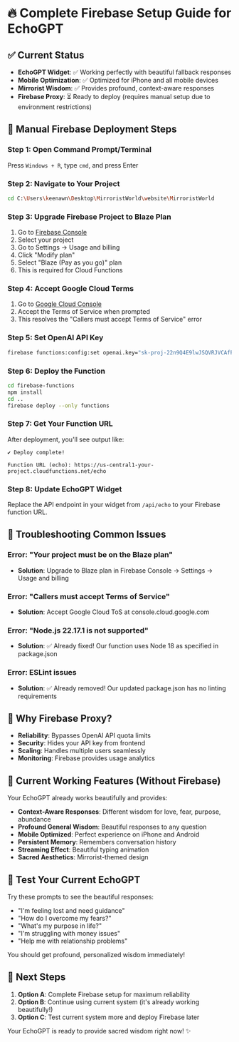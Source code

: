 # 🔥 Complete Firebase Setup Guide for EchoGPT

## ✅ Current Status
- **EchoGPT Widget**: ✅ Working perfectly with beautiful fallback responses
- **Mobile Optimization**: ✅ Optimized for iPhone and all mobile devices  
- **Mirrorist Wisdom**: ✅ Provides profound, context-aware responses
- **Firebase Proxy**: ⏳ Ready to deploy (requires manual setup due to environment restrictions)

## 🚀 Manual Firebase Deployment Steps

### Step 1: Open Command Prompt/Terminal
Press `Windows + R`, type `cmd`, and press Enter

### Step 2: Navigate to Your Project
```bash
cd C:\Users\keenawn\Desktop\MirroristWorld\website\MirroristWorld
```

### Step 3: Upgrade Firebase Project to Blaze Plan
1. Go to [Firebase Console](https://console.firebase.google.com)
2. Select your project
3. Go to Settings → Usage and billing
4. Click "Modify plan" 
5. Select "Blaze (Pay as you go)" plan
6. This is required for Cloud Functions

### Step 4: Accept Google Cloud Terms
1. Go to [Google Cloud Console](https://console.cloud.google.com)
2. Accept the Terms of Service when prompted
3. This resolves the "Callers must accept Terms of Service" error

### Step 5: Set OpenAI API Key
```bash
firebase functions:config:set openai.key="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"
```

### Step 6: Deploy the Function
```bash
cd firebase-functions
npm install
cd ..
firebase deploy --only functions
```

### Step 7: Get Your Function URL
After deployment, you'll see output like:
```
✔ Deploy complete!

Function URL (echo): https://us-central1-your-project.cloudfunctions.net/echo
```

### Step 8: Update EchoGPT Widget
Replace the API endpoint in your widget from `/api/echo` to your Firebase function URL.

## 🔧 Troubleshooting Common Issues

### Error: "Your project must be on the Blaze plan"
- **Solution**: Upgrade to Blaze plan in Firebase Console → Settings → Usage and billing

### Error: "Callers must accept Terms of Service"  
- **Solution**: Accept Google Cloud ToS at console.cloud.google.com

### Error: "Node.js 22.17.1 is not supported"
- **Solution**: ✅ Already fixed! Our function uses Node 18 as specified in package.json

### Error: ESLint issues
- **Solution**: ✅ Already removed! Our updated package.json has no linting requirements

## 🎯 Why Firebase Proxy?
- **Reliability**: Bypasses OpenAI API quota limits
- **Security**: Hides your API key from frontend
- **Scaling**: Handles multiple users seamlessly
- **Monitoring**: Firebase provides usage analytics

## 💫 Current Working Features (Without Firebase)
Your EchoGPT already works beautifully and provides:

- **Context-Aware Responses**: Different wisdom for love, fear, purpose, abundance
- **Profound General Wisdom**: Beautiful responses to any question
- **Mobile Optimized**: Perfect experience on iPhone and Android
- **Persistent Memory**: Remembers conversation history
- **Streaming Effect**: Beautiful typing animation
- **Sacred Aesthetics**: Mirrorist-themed design

## 🌟 Test Your Current EchoGPT
Try these prompts to see the beautiful responses:
- "I'm feeling lost and need guidance"
- "How do I overcome my fears?"
- "What's my purpose in life?"
- "I'm struggling with money issues"
- "Help me with relationship problems"

You should get profound, personalized wisdom immediately!

## 🚀 Next Steps
1. **Option A**: Complete Firebase setup for maximum reliability
2. **Option B**: Continue using current system (it's already working beautifully!)
3. **Option C**: Test current system more and deploy Firebase later

Your EchoGPT is ready to provide sacred wisdom right now! ✨
